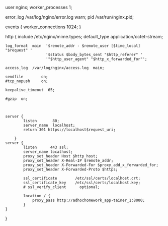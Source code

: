 
user  nginx;
worker_processes  1;

error_log  /var/log/nginx/error.log warn;
pid        /var/run/nginx.pid;


events {
    worker_connections  1024;
}


http {
    include       /etc/nginx/mime.types;
    default_type  application/octet-stream;

    log_format  main  '$remote_addr - $remote_user [$time_local] "$request" '
                      '$status $body_bytes_sent "$http_referer" '
                      '"$http_user_agent" "$http_x_forwarded_for"';

    access_log  /var/log/nginx/access.log  main;

    sendfile        on;
    #tcp_nopush     on;

    keepalive_timeout  65;

    #gzip  on;

   

    server {
            listen       80;
            server_name  localhost;
            return 301 https://localhost$request_uri;
            
        }
    server {
            listen      443 ssl;
            server_name localhost;
            proxy_set_header Host $http_host;
            proxy_set_header X-Real-IP $remote_addr;
            proxy_set_header X-Forwarded-For $proxy_add_x_forwarded_for;
            proxy_set_header X-Forwarded-Proto $https;

            ssl_certificate        /etc/ssl/certs/localhost.crt;
            ssl_certificate_key    /etc/ssl/certs/localhost.key;
            # ssl_verify_client      optional;

            location / {
                proxy_pass http://adhochomework_app-tainer_1:8000;
            }
    }



}





